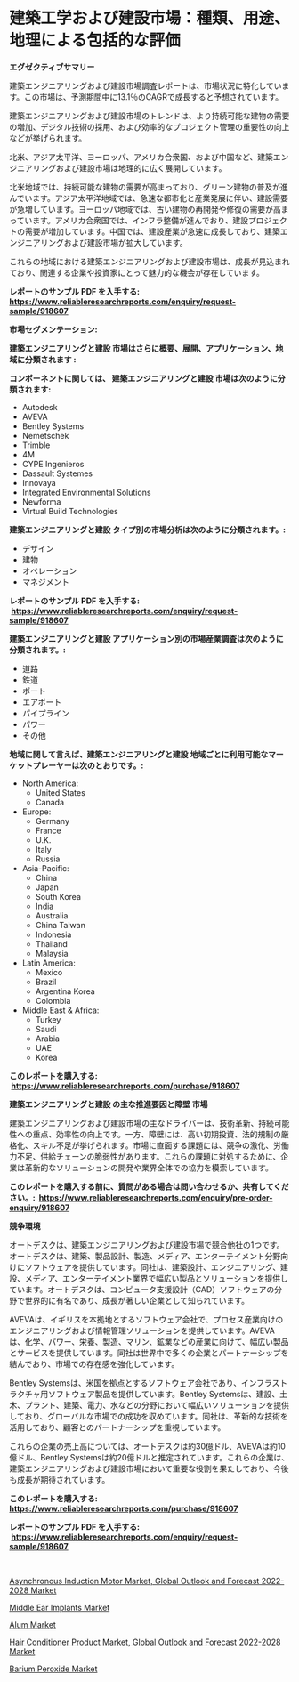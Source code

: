 <p><h1>建築工学および建設市場：種類、用途、地理による包括的な評価</h1></p><p><strong>エグゼクティブサマリー</strong></p>
<p><p>建築エンジニアリングおよび建設市場調査レポートは、市場状況に特化しています。この市場は、予測期間中に13.1％のCAGRで成長すると予想されています。</p><p>建築エンジニアリングおよび建設市場のトレンドは、より持続可能な建物の需要の増加、デジタル技術の採用、および効率的なプロジェクト管理の重要性の向上などが挙げられます。</p><p>北米、アジア太平洋、ヨーロッパ、アメリカ合衆国、および中国など、建築エンジニアリングおよび建設市場は地理的に広く展開しています。</p><p>北米地域では、持続可能な建物の需要が高まっており、グリーン建物の普及が進んでいます。アジア太平洋地域では、急速な都市化と産業発展に伴い、建設需要が急増しています。ヨーロッパ地域では、古い建物の再開発や修復の需要が高まっています。アメリカ合衆国では、インフラ整備が進んでおり、建設プロジェクトの需要が増加しています。中国では、建設産業が急速に成長しており、建築エンジニアリングおよび建設市場が拡大しています。</p><p>これらの地域における建築エンジニアリングおよび建設市場は、成長が見込まれており、関連する企業や投資家にとって魅力的な機会が存在しています。</p></p>
<p><strong>レポートのサンプル PDF を入手する: <a href="https://www.reliableresearchreports.com/enquiry/request-sample/918607">https://www.reliableresearchreports.com/enquiry/request-sample/918607</a></strong></p>
<p><strong>市場セグメンテーション:</strong></p>
<p><strong> 建築エンジニアリングと建設 市場はさらに概要、展開、アプリケーション、地域に分類されます :</strong></p>
<p><strong>コンポーネントに関しては、 建築エンジニアリングと建設 市場は次のように分類されます: &nbsp;</strong></p>
<p><ul><li>Autodesk</li><li>AVEVA</li><li>Bentley Systems</li><li>Nemetschek</li><li>Trimble</li><li>4M</li><li>CYPE Ingenieros</li><li>Dassault Systemes</li><li>Innovaya</li><li>Integrated Environmental Solutions</li><li>Newforma</li><li>Virtual Build Technologies</li></ul></p>
<p><strong> 建築エンジニアリングと建設 タイプ別の市場分析は次のように分類されます。:</strong></p>
<p><ul><li>デザイン</li><li>建物</li><li>オペレーション</li><li>マネジメント</li></ul></p>
<p><strong>レポートのサンプル PDF を入手する: &nbsp;<a href="https://www.reliableresearchreports.com/enquiry/request-sample/918607">https://www.reliableresearchreports.com/enquiry/request-sample/918607</a></strong></p>
<p><strong> 建築エンジニアリングと建設 アプリケーション別の市場産業調査は次のように分類されます。:</strong></p>
<p><ul><li>道路</li><li>鉄道</li><li>ポート</li><li>エアポート</li><li>パイプライン</li><li>パワー</li><li>その他</li></ul></p>
<p><strong>地域に関して言えば、建築エンジニアリングと建設 地域ごとに利用可能なマーケットプレーヤーは次のとおりです。:</strong></p>
<p><ul>
    <li>
        North America:
        <ul>
            <li>United States</li>
            <li>Canada</li>
        </ul>
    </li>
    <li>
        Europe:
        <ul>
            <li>Germany</li>
            <li>France</li>
            <li>U.K.</li>
            <li>Italy</li>
            <li>Russia</li>
        </ul>
    </li>
    <li>
        Asia-Pacific:
        <ul>
            <li>China</li>
            <li>Japan</li>
            <li>South Korea</li>
            <li>India</li>
            <li>Australia</li>
            <li>China Taiwan</li>
            <li>Indonesia</li>
            <li>Thailand</li>
            <li>Malaysia</li>
        </ul>
    </li>
    <li>
        Latin America:
        <ul>
            <li>Mexico</li>
            <li>Brazil</li>
            <li>Argentina Korea</li>
            <li>Colombia</li>
        </ul>
    </li>
    <li>
        Middle East & Africa:
        <ul>
            <li>Turkey</li>
            <li>Saudi</li>
            <li>Arabia</li>
            <li>UAE</li>
            <li>Korea</li>
        </ul>
    </li>
    </ul></p>
<p><strong>このレポートを購入する: &nbsp;<a href="https://www.reliableresearchreports.com/purchase/918607">https://www.reliableresearchreports.com/purchase/918607</a></strong></p>
<p><strong>建築エンジニアリングと建設 の主な推進要因と障壁 市場</strong></p>
<p><p>建築エンジニアリングおよび建設市場の主なドライバーは、技術革新、持続可能性への重点、効率性の向上です。一方、障壁には、高い初期投資、法的規制の厳格化、スキル不足が挙げられます。市場に直面する課題には、競争の激化、労働力不足、供給チェーンの脆弱性があります。これらの課題に対処するために、企業は革新的なソリューションの開発や業界全体での協力を模索しています。</p></p>
<p><strong>このレポートを購入する前に、質問がある場合は問い合わせるか、共有してください。:&nbsp; <a href="https://www.reliableresearchreports.com/enquiry/pre-order-enquiry/918607">https://www.reliableresearchreports.com/enquiry/pre-order-enquiry/918607</a></strong></p>
<p><strong>競争環境</strong></p>
<p><p>オートデスクは、建築エンジニアリングおよび建設市場で競合他社の1つです。オートデスクは、建築、製品設計、製造、メディア、エンターテイメント分野向けにソフトウェアを提供しています。同社は、建築設計、エンジニアリング、建設、メディア、エンターテイメント業界で幅広い製品とソリューションを提供しています。オートデスクは、コンピュータ支援設計（CAD）ソフトウェアの分野で世界的に有名であり、成長が著しい企業として知られています。</p><p>AVEVAは、イギリスを本拠地とするソフトウェア会社で、プロセス産業向けのエンジニアリングおよび情報管理ソリューションを提供しています。AVEVAは、化学、パワー、栄養、製造、マリン、鉱業などの産業に向けて、幅広い製品とサービスを提供しています。同社は世界中で多くの企業とパートナーシップを結んでおり、市場での存在感を強化しています。</p><p>Bentley Systemsは、米国を拠点とするソフトウェア会社であり、インフラストラクチャ用ソフトウェア製品を提供しています。Bentley Systemsは、建設、土木、プラント、建築、電力、水などの分野において幅広いソリューションを提供しており、グローバルな市場での成功を収めています。同社は、革新的な技術を活用しており、顧客とのパートナーシップを重視しています。</p><p>これらの企業の売上高については、オートデスクは約30億ドル、AVEVAは約10億ドル、Bentley Systemsは約20億ドルと推定されています。これらの企業は、建築エンジニアリングおよび建設市場において重要な役割を果たしており、今後も成長が期待されています。</p></p>
<p><strong>このレポートを購入する: &nbsp; <a href="https://www.reliableresearchreports.com/purchase/918607">https://www.reliableresearchreports.com/purchase/918607</a></strong></p>
<p><strong>レポートのサンプル PDF を入手する: &nbsp;<a href="https://www.reliableresearchreports.com/enquiry/request-sample/918607">https://www.reliableresearchreports.com/enquiry/request-sample/918607</a></strong><strong></strong></p>
<p>&nbsp;</p>
<p><p><a href="https://five-trouble-98a.notion.site/Asynchronous-Induction-Motor-Market-Global-Outlook-and-Forecast-2022-2028-Market-Centers-on-Aspect-12cef96d07e1463ebae2819ee84d10e9">Asynchronous Induction Motor Market, Global Outlook and Forecast 2022-2028 Market</a></p><p><a href="https://view.publitas.com/reportprime-1/middle-ear-implants-market-size-reflecting-a-forecast-till-2031-market-by-type-by-application-and-by-geography/">Middle Ear Implants Market</a></p><p><a href="https://view.publitas.com/reportprime-1/alum-market-provides-detailed-segmentation-of-this-market-based-on-type-application-and-region-and-forecast-for-the-period-from-2024-2031/">Alum Market</a></p><p><a href="https://butternut-bug-553.notion.site/Hair-Conditioner-Product-Market-Global-Outlook-and-Forecast-2022-2028-Market-Dynamics-2024-2031-Al-1f0738f92ac7417f86c42afb44a79afe">Hair Conditioner Product Market, Global Outlook and Forecast 2022-2028 Market</a></p><p><a href="https://github.com/AKSHATREPORTPRIME/Market-Research-Report-List-3/blob/main/barium-peroxide-market.md">Barium Peroxide Market</a></p></p>